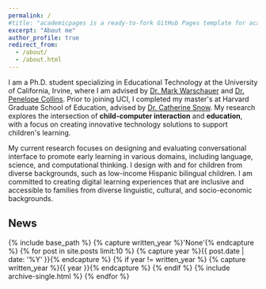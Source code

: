 ```yaml
---
permalink: /
#title: "academicpages is a ready-to-fork GitHub Pages template for academic personal websites"
excerpt: "About me"
author_profile: true
redirect_from: 
  - /about/
  - /about.html
---
```


I am a Ph.D. student specializing in Educational Technology at the University of California, Irvine, where I am advised by [Dr. Mark Warschauer](http://markwarschauer.com/) and [Dr. Penelope Collins](https://sites.google.com/uci.edu/penelopecollins/home). Prior to joining UCI, I completed my master's at Harvard Graduate School of Education, advised by [Dr. Catherine Snow](https://www.gse.harvard.edu/directory/faculty/catherine-snow). My research explores the intersection of **child-computer interaction** and **education**, with a focus on creating innovative technology solutions to support children's learning.

My current research focuses on designing and evaluating conversational interface to promote early learning in various domains, including language, science, and computational thinking. I design with and for children from diverse backgrounds, such as low-income Hispanic bilingual children. I am committed to creating digital learning experiences that are inclusive and accessible to families from diverse linguistic, cultural, and socio-economic backgrounds. 

## News
{% include base_path %}
{% capture written_year %}'None'{% endcapture %}
{% for post in site.posts limit:10 %}
  {% capture year %}{{ post.date | date: '%Y' }}{% endcapture %}
  {% if year != written_year %}
    {% capture written_year %}{{ year }}{% endcapture %}
  {% endif %}
  {% include archive-single.html %}
{% endfor %}

